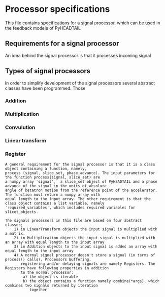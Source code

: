 # Processor specifications

This file contains specifications for a signal processor, which can be used in the feedback modele of PyHEADTAIL

## Requirements for a signal processor
An idea behind the signal processor is that it processes incoming signal




## Types of signal processors

In order to simplify development of the signal processors several abstract classes
have been programmed. Those

### Addition

### Multiplication

### Convulution

### Linear transform

### Register

    A general requirement for the signal processor is that it is a class object containing a function, namely,
    process (signal, slice_set, phase_advance). The input parameters for the function process(signal, slice_set) are
    a numpy array 'signal',  a slice_set object of PyHEADTAIL and a phase advance of the signal in the units of absolute
    angle of betatron motion from the reference point of the accelerator. The function must return a numpy array with
    equal length to the input array. The other requirement is that the class object contains a list variable, namely
    'required_variables', which includes required variables for slicet_objects.

    The signals processors in this file are based on four abstract classes;
        1) in LinearTransform objects the input signal is multiplied with a matrix.
        2) in Multiplication objects the input signal is multiplied with an array with equal length to the input array
        3) in Addition objects to the input signal is added an array with equal length to the input array
        4) A normal signal processor doesn't store a signal (in terms of process() calls). Processors buffering,
           registering and/or delaying signals are namely Registers. The Registers have following properties in addition
           to the normal processor:
            a) the object is iterable
            b) the object contains a function namely combine(*args), which combines two signals returned by iteration
               together
